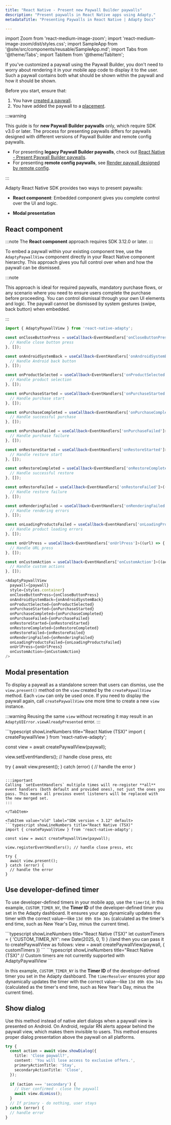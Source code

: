 ```yaml
---
title: "React Native - Present new Paywall Builder paywalls"
description: "Present paywalls in React Native apps using Adapty."
metadataTitle: "Presenting Paywalls in React Native | Adapty Docs"

---
```


import Zoom from 'react-medium-image-zoom';
import 'react-medium-image-zoom/dist/styles.css';
import SampleApp from '@site/src/components/reusable/SampleApp.md';
import Tabs from '@theme/Tabs';
import TabItem from '@theme/TabItem';

If you've customized a paywall using the Paywall Builder, you don't need to worry about rendering it in your mobile app code to display it to the user. Such a paywall contains both what should be shown within the paywall and how it should be shown.

Before you start, ensure that:

1. You have [created a paywall](create-paywall.md).
2. You have added the paywall to a [placement](placements.md).

:::warning

This guide is for **new Paywall Builder paywalls** only, which require SDK v3.0 or later. The process for presenting paywalls differs for paywalls designed with different versions of Paywall Builder and remote config paywalls.

- For presenting **legacy Paywall Builder paywalls**, check out [React Native - Present Paywall Builder paywalls](react-native-present-paywalls-legacy).
- For presenting **remote config paywalls**, see [Render paywall designed by remote config](present-remote-config-paywalls).

:::

Adapty React Native SDK provides two ways to present paywalls:

- **React component**: Embedded component gives you complete control over the UI and logic. 

- **Modal presentation**

## React component

:::note
The **React component** approach requires SDK 3.12.0 or later.
:::


To embed a paywall within your existing component tree, use the `AdaptyPaywallView` component directly in your React Native component hierarchy. This approach gives you full control over when and how the paywall can be dismissed.

:::note

This approach is ideal for required paywalls, mandatory purchase flows, or any scenario where you need to ensure users complete the purchase before proceeding. You can control dismissal through your own UI elements and logic. The paywall cannot be dismissed by system gestures (swipe, back button) when embedded.

:::

```typescript showLineNumbers title="React Native (TSX)"
import { AdaptyPaywallView } from 'react-native-adapty';

const onCloseButtonPress = useCallback<EventHandlers['onCloseButtonPress']>(() => {
  // Handle close button press
}, []);

const onAndroidSystemBack = useCallback<EventHandlers['onAndroidSystemBack']>(() => {
  // Handle Android back button
}, []);

const onProductSelected = useCallback<EventHandlers['onProductSelected']>((productId) => {
  // Handle product selection
}, []);

const onPurchaseStarted = useCallback<EventHandlers['onPurchaseStarted']>((product) => {
  // Handle purchase start
}, []);

const onPurchaseCompleted = useCallback<EventHandlers['onPurchaseCompleted']>((purchaseResult, product) => {
  // Handle successful purchase
}, []);

const onPurchaseFailed = useCallback<EventHandlers['onPurchaseFailed']>((error, product) => {
  // Handle purchase failure
}, []);

const onRestoreStarted = useCallback<EventHandlers['onRestoreStarted']>(() => {
  // Handle restore start
}, []);

const onRestoreCompleted = useCallback<EventHandlers['onRestoreCompleted']>((profile) => {
  // Handle successful restore
}, []);

const onRestoreFailed = useCallback<EventHandlers['onRestoreFailed']>((error) => {
  // Handle restore failure
}, []);

const onRenderingFailed = useCallback<EventHandlers['onRenderingFailed']>((error) => {
  // Handle rendering errors
}, []);

const onLoadingProductsFailed = useCallback<EventHandlers['onLoadingProductsFailed']>((error) => {
  // Handle product loading errors
}, []);

const onUrlPress = useCallback<EventHandlers['onUrlPress']>((url) => {
  // Handle URL press
}, []);

const onCustomAction = useCallback<EventHandlers['onCustomAction']>((actionId) => {
  // Handle custom actions
}, []);

<AdaptyPaywallView
  paywall={paywall}
  style={styles.container}
  onCloseButtonPress={onCloseButtonPress}
  onAndroidSystemBack={onAndroidSystemBack}
  onProductSelected={onProductSelected}
  onPurchaseStarted={onPurchaseStarted}
  onPurchaseCompleted={onPurchaseCompleted}
  onPurchaseFailed={onPurchaseFailed}
  onRestoreStarted={onRestoreStarted}
  onRestoreCompleted={onRestoreCompleted}
  onRestoreFailed={onRestoreFailed}
  onRenderingFailed={onRenderingFailed}
  onLoadingProductsFailed={onLoadingProductsFailed}
  onUrlPress={onUrlPress}
  onCustomAction={onCustomAction}
/>
```

## Modal presentation

To display a paywall as a standalone screen that users can dismiss, use the `view.present()` method on the `view` created by the `createPaywallView` method. Each `view` can only be used once. If you need to display the paywall again, call `createPaywallView` one more time to create a new `view` instance.

:::warning
Reusing the same `view` without recreating it may result in an `AdaptyUIError.viewAlreadyPresented` error.
:::

<Tabs groupId="version" queryString>
<TabItem value="new" label="SDK version 3.12 or later" default>
```typescript showLineNumbers title="React Native (TSX)"
import { createPaywallView } from 'react-native-adapty';

const view = await createPaywallView(paywall);

view.setEventHandlers(); // handle close press, etc

try {
  await view.present();
} catch (error) {
  // handle the error
}
```

:::important
Calling `setEventHandlers` multiple times will re-register **all** event handlers (both default and provided ones), not just the ones you pass. This means all previous event listeners will be replaced with the new merged set.
:::

</TabItem>

<TabItem value="old" label="SDK version < 3.12" default>
```typescript showLineNumbers title="React Native (TSX)"
import { createPaywallView } from 'react-native-adapty';

const view = await createPaywallView(paywall);

view.registerEventHandlers(); // handle close press, etc

try {
  await view.present();
} catch (error) {
  // handle the error
}
```

</TabItem>
</Tabs>


## Use developer-defined timer

To use developer-defined timers in your mobile app, use the `timerId`, in this example, `CUSTOM_TIMER_NY`, the **Timer ID** of the developer-defined timer you set in the Adapty dashboard. It ensures your app dynamically updates the timer with the correct value—like `13d 09h 03m 34s` (calculated as the timer's end time, such as New Year's Day, minus the current time).

<Tabs>
<TabItem value="embed" label="Embedded component">
```typescript showLineNumbers title="React Native (TSX)"
let customTimers = { 'CUSTOM_TIMER_NY': new Date(2025, 0, 1) }
//and then you can pass it to createPaywallView as follows:
view = await createPaywallView(paywall, { customTimers })
```
</TabItem>
<TabItem value="standalone" label="Standalone screen">
```typescript showLineNumbers title="React Native (TSX)"
// Custom timers are not currently supported with AdaptyPaywallView
<AdaptyPaywallView
  paywall={paywall}
  eventHandlers={{
    // ... your event handlers
  }}
  customTimers={{ 'CUSTOM_TIMER_NY': new Date(2025, 0, 1) }}
/>
```
</TabItem>
</Tabs>

In this example, `CUSTOM_TIMER_NY` is the **Timer ID** of the developer-defined timer you set in the Adapty dashboard. The `timerResolver` ensures your app dynamically updates the timer with the correct value—like `13d 09h 03m 34s` (calculated as the timer's end time, such as New Year's Day, minus the current time).

## Show dialog

Use this method instead of native alert dialogs when a paywall view is presented on Android. On Android, regular RN alerts appear behind the paywall view, which makes them invisible to users. This method ensures proper dialog presentation above the paywall on all platforms.

```typescript showLineNumbers title="React Native (TSX)"
try {
  const action = await view.showDialog({
    title: 'Close paywall?',
    content: 'You will lose access to exclusive offers.',
    primaryActionTitle: 'Stay',
    secondaryActionTitle: 'Close',
  });
  
  if (action === 'secondary') {
    // User confirmed - close the paywall
    await view.dismiss();
  }
  // If primary - do nothing, user stays
} catch (error) {
  // handle error
}
```
